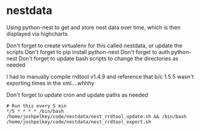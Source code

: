 # nestdata
Using python-nest to get and store nest data over time, which is then displayed via highcharts

Don't forget to create virtualenv for this called nestdata, or update the scripts
Don't forget to pip install python-nest
Don't forget to auth python-nest
Don't forget to update bash scripts to change the directories as needed

I had to manually compile rrdtool v1.4.9 and reference that b/c 1.5.5 wasn't exporting times in the
xml....whhhy

Don't forget to update cron and update paths as needed

    # Run this every 5 min
    */5 * * * * /bin/bash /home/joshpelkey/code/nestdata/nest_rrdtool_update.sh && /bin/bash /home/joshpelkey/code/nestdata/nest_rrdtool_export.sh
